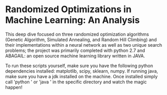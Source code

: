 # Randomized Optimizations in Machine Learning: An Analysis

This deep dive focused on three randomized optimization algorithms (Genetic Algorithm, Simulated Annealing, and Random Hill Climbing) and their implementations within a neural network as well as two unique search problems; the project was primarily completed with python 2.7 and ABAGAIL: an open source machine learning library written in JAVA.

To run these scripts yourself, make sure you have the following python dependencies installed: matplotlib, scipy, sklearn, numpy. If running java, make sure you have a jdk installed on the machine. Once installed simply call 'python <filename>' or 'java <filename>' in the specific directory and watch the magic happen!
